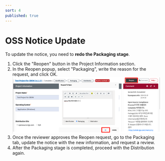 ```yaml
---
sort: 4
published: true
---
```


# OSS Notice Update

To update the notice, you need to **redo the Packaging stage**.

1. Click the "Reopen" button in the Project Information section.
2. In the Reopen popup, select "Packaging", write the reason for the request, and click OK.  
   ![DistReopenProject](../../images/project/distribution/dist_info_reopen.png)
3. Once the reviewer approves the Reopen request, go to the Packaging tab, update the notice with the new information, 
   and request a review.
4. After the Packaging stage is completed, proceed with the Distribution again.
